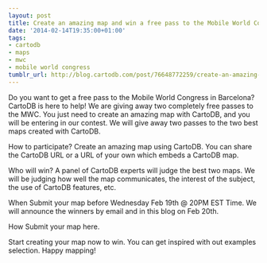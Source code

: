 ```yaml
---
layout: post
title: Create an amazing map and win a free pass to the Mobile World Congress
date: '2014-02-14T19:35:00+01:00'
tags:
- cartodb
- maps
- mwc
- mobile world congress
tumblr_url: http://blog.cartodb.com/post/76648772259/create-an-amazing-map-and-win-a-free-pass-to-the-mobile
---
```

Do you want to get a free pass to the Mobile World Congress in Barcelona? CartoDB is here to help! We are giving away two completely free passes to the MWC. You just need to create an amazing map with CartoDB, and you will be entering in our contest. We will give away two passes to the two best maps created with CartoDB.

How to participate? Create an amazing map using CartoDB. You can share the CartoDB URL or a URL of your own which embeds a CartoDB map.

Who will win? A panel of CartoDB experts will judge the best two maps. We will be judging how well the map communicates, the interest of the subject, the use of CartoDB features, etc.

When Submit your map before Wednesday Feb 19th @ 20PM EST Time. We will announce the winners by email and in this blog on Feb 20th.

How Submit your map here.

Start creating your map now to win. You can get inspired with out examples selection. Happy mapping!
